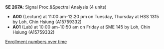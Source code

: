 **SE 267A**: Signal Proc.&Spectral Analysis (4 units)

- **A00** (Lecture) at 11:00 am–12:20 pm on Tuesday, Thursday at HSS 1315 by Loh, Chin Hsiung (A15759332)
- **A01** (Lab) at 10:00 am–10:50 am on Friday at SME 145 by Loh, Chin Hsiung (A15759332)

[Enrollment numbers over time](./SE267A.tsv)
